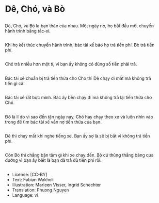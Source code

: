 # Dê, Chó, và Bò

##
Dê, Chó, và Bò là bạn thân của nhau. Một ngày nọ, họ bắt đầu một chuyến hành trình bằng tắc-xi.

##
Khi họ kết thúc chuyến hành trình, bác tài xế bảo họ trả tiền phí. Bò trả tiền phí.

##
Chó trả nhiều hơn một tí, vì bạn ấy không có đúng số tiền phải trả.

##
Bác tài xế chuẩn bị trả tiền thừa cho Chó thì Dê chạy đi mất mà không trả tiền gì cả.

##
Bác tài xế rất bực mình. Bác ấy bèn chạy đi mà không trả lại tiền thừa cho Chó.

##
Đó là lí do vì sao đến tận ngày nay, Chó hay chạy theo xe và luôn nhìn vào trong để tìm bác tài xế vẫn nợ tiền thừa của bạn.

##
Dê thì chạy mất khi nghe tiếng xe. Bạn ấy sợ là sẽ bị bắt vì không trả tiền phí.

##
Còn Bò thì chẳng bận tâm gì khi xe chạy đến. Bò cứ thủng thẳng băng qua đường vì bạn ấy biết là bạn đã trả đủ tiền phí rồi.

##
* License: [CC-BY]
* Text: Fabian Wakholi
* Illustration: Marleen Visser, Ingrid Schechter
* Translation: Phuong Nguyen
* Language: vi
